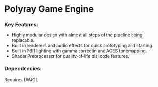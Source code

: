 # Polyray Game Engine

### Key Features:
* Highly modular design with almost all steps of the pipeline being replacable.
* Built in renderers and audio effects for quick prototyping and starting.
* Built in PBR lighting with gamma correctin and ACES tonemapping.
* Shader Preprocessor for quality-of-life glsl code features.

### Dependencies:
Requires LWJGL
